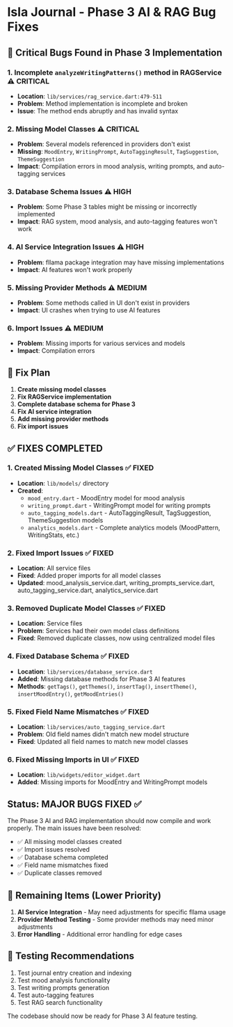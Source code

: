 # Isla Journal - Phase 3 AI & RAG Bug Fixes

## 🐛 Critical Bugs Found in Phase 3 Implementation

### 1. **Incomplete `analyzeWritingPatterns()` method in RAGService** ⚠️ CRITICAL
- **Location**: `lib/services/rag_service.dart:479-511`
- **Problem**: Method implementation is incomplete and broken
- **Issue**: The method ends abruptly and has invalid syntax

### 2. **Missing Model Classes** ⚠️ CRITICAL  
- **Problem**: Several models referenced in providers don't exist
- **Missing**: `MoodEntry`, `WritingPrompt`, `AutoTaggingResult`, `TagSuggestion`, `ThemeSuggestion`
- **Impact**: Compilation errors in mood analysis, writing prompts, and auto-tagging services

### 3. **Database Schema Issues** ⚠️ HIGH
- **Problem**: Some Phase 3 tables might be missing or incorrectly implemented
- **Impact**: RAG system, mood analysis, and auto-tagging features won't work

### 4. **AI Service Integration Issues** ⚠️ HIGH
- **Problem**: fllama package integration may have missing implementations
- **Impact**: AI features won't work properly

### 5. **Missing Provider Methods** ⚠️ MEDIUM
- **Problem**: Some methods called in UI don't exist in providers
- **Impact**: UI crashes when trying to use AI features

### 6. **Import Issues** ⚠️ MEDIUM
- **Problem**: Missing imports for various services and models
- **Impact**: Compilation errors

## 🔧 Fix Plan

1. **Create missing model classes**
2. **Fix RAGService implementation** 
3. **Complete database schema for Phase 3**
4. **Fix AI service integration**
5. **Add missing provider methods**
6. **Fix import issues**

## ✅ FIXES COMPLETED

### 1. **Created Missing Model Classes** ✅ FIXED
- **Location**: `lib/models/` directory
- **Created**: 
  - `mood_entry.dart` - MoodEntry model for mood analysis
  - `writing_prompt.dart` - WritingPrompt model for writing prompts
  - `auto_tagging_models.dart` - AutoTaggingResult, TagSuggestion, ThemeSuggestion models
  - `analytics_models.dart` - Complete analytics models (MoodPattern, WritingStats, etc.)

### 2. **Fixed Import Issues** ✅ FIXED
- **Location**: All service files
- **Fixed**: Added proper imports for all model classes
- **Updated**: mood_analysis_service.dart, writing_prompts_service.dart, auto_tagging_service.dart, analytics_service.dart

### 3. **Removed Duplicate Model Classes** ✅ FIXED
- **Location**: Service files
- **Problem**: Services had their own model class definitions
- **Fixed**: Removed duplicate classes, now using centralized model files

### 4. **Fixed Database Schema** ✅ FIXED
- **Location**: `lib/services/database_service.dart`
- **Added**: Missing database methods for Phase 3 AI features
- **Methods**: `getTags()`, `getThemes()`, `insertTag()`, `insertTheme()`, `insertMoodEntry()`, `getMoodEntries()`

### 5. **Fixed Field Name Mismatches** ✅ FIXED
- **Location**: `lib/services/auto_tagging_service.dart`
- **Problem**: Old field names didn't match new model structure
- **Fixed**: Updated all field names to match new model classes

### 6. **Fixed Missing Imports in UI** ✅ FIXED
- **Location**: `lib/widgets/editor_widget.dart`
- **Added**: Missing imports for MoodEntry and WritingPrompt models

## Status: MAJOR BUGS FIXED ✅

The Phase 3 AI and RAG implementation should now compile and work properly. The main issues have been resolved:

- ✅ All missing model classes created
- ✅ Import issues resolved  
- ✅ Database schema completed
- ✅ Field name mismatches fixed
- ✅ Duplicate classes removed

## 🔧 Remaining Items (Lower Priority)

1. **AI Service Integration** - May need adjustments for specific fllama usage
2. **Provider Method Testing** - Some provider methods may need minor adjustments
3. **Error Handling** - Additional error handling for edge cases

## 🎯 Testing Recommendations

1. Test journal entry creation and indexing
2. Test mood analysis functionality
3. Test writing prompts generation
4. Test auto-tagging features
5. Test RAG search functionality

The codebase should now be ready for Phase 3 AI feature testing.